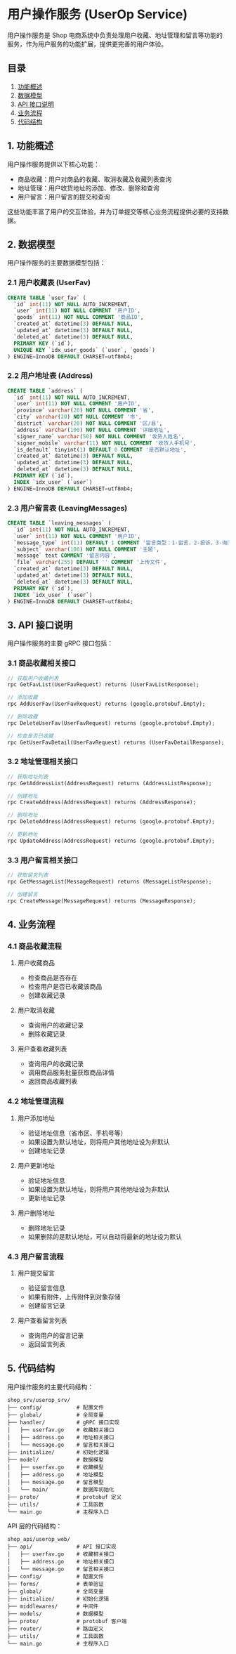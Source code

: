 # 用户操作服务 (UserOp Service)

用户操作服务是 Shop 电商系统中负责处理用户收藏、地址管理和留言等功能的服务，作为用户服务的功能扩展，提供更完善的用户体验。

## 目录

1. [功能概述](#1-功能概述)
2. [数据模型](#2-数据模型)
3. [API 接口说明](#3-api-接口说明)
4. [业务流程](#4-业务流程)
5. [代码结构](#5-代码结构)

## 1. 功能概述

用户操作服务提供以下核心功能：

- 商品收藏：用户对商品的收藏、取消收藏及收藏列表查询
- 地址管理：用户收货地址的添加、修改、删除和查询
- 用户留言：用户留言的提交和查询

这些功能丰富了用户的交互体验，并为订单提交等核心业务流程提供必要的支持数据。

## 2. 数据模型

用户操作服务的主要数据模型包括：

### 2.1 用户收藏表 (UserFav)

```sql
CREATE TABLE `user_fav` (
  `id` int(11) NOT NULL AUTO_INCREMENT,
  `user` int(11) NOT NULL COMMENT '用户ID',
  `goods` int(11) NOT NULL COMMENT '商品ID',
  `created_at` datetime(3) DEFAULT NULL,
  `updated_at` datetime(3) DEFAULT NULL,
  `deleted_at` datetime(3) DEFAULT NULL,
  PRIMARY KEY (`id`),
  UNIQUE KEY `idx_user_goods` (`user`, `goods`)
) ENGINE=InnoDB DEFAULT CHARSET=utf8mb4;
```

### 2.2 用户地址表 (Address)

```sql
CREATE TABLE `address` (
  `id` int(11) NOT NULL AUTO_INCREMENT,
  `user` int(11) NOT NULL COMMENT '用户ID',
  `province` varchar(20) NOT NULL COMMENT '省',
  `city` varchar(20) NOT NULL COMMENT '市',
  `district` varchar(20) NOT NULL COMMENT '区/县',
  `address` varchar(100) NOT NULL COMMENT '详细地址',
  `signer_name` varchar(50) NOT NULL COMMENT '收货人姓名',
  `signer_mobile` varchar(11) NOT NULL COMMENT '收货人手机号',
  `is_default` tinyint(1) DEFAULT 0 COMMENT '是否默认地址',
  `created_at` datetime(3) DEFAULT NULL,
  `updated_at` datetime(3) DEFAULT NULL,
  `deleted_at` datetime(3) DEFAULT NULL,
  PRIMARY KEY (`id`),
  INDEX `idx_user` (`user`)
) ENGINE=InnoDB DEFAULT CHARSET=utf8mb4;
```

### 2.3 用户留言表 (LeavingMessages)

```sql
CREATE TABLE `leaving_messages` (
  `id` int(11) NOT NULL AUTO_INCREMENT,
  `user` int(11) NOT NULL COMMENT '用户ID',
  `message_type` int(11) DEFAULT 1 COMMENT '留言类型：1-留言，2-投诉，3-询问，4-售后，5-求购',
  `subject` varchar(100) NOT NULL COMMENT '主题',
  `message` text COMMENT '留言内容',
  `file` varchar(255) DEFAULT '' COMMENT '上传文件',
  `created_at` datetime(3) DEFAULT NULL,
  `updated_at` datetime(3) DEFAULT NULL,
  `deleted_at` datetime(3) DEFAULT NULL,
  PRIMARY KEY (`id`),
  INDEX `idx_user` (`user`)
) ENGINE=InnoDB DEFAULT CHARSET=utf8mb4;
```

## 3. API 接口说明

用户操作服务的主要 gRPC 接口包括：

### 3.1 商品收藏相关接口

```protobuf
// 获取用户收藏列表
rpc GetFavList(UserFavRequest) returns (UserFavListResponse);

// 添加收藏
rpc AddUserFav(UserFavRequest) returns (google.protobuf.Empty);

// 删除收藏
rpc DeleteUserFav(UserFavRequest) returns (google.protobuf.Empty);

// 检查是否已收藏
rpc GetUserFavDetail(UserFavRequest) returns (UserFavDetailResponse);
```

### 3.2 地址管理相关接口

```protobuf
// 获取地址列表
rpc GetAddressList(AddressRequest) returns (AddressListResponse);

// 创建地址
rpc CreateAddress(AddressRequest) returns (AddressResponse);

// 删除地址
rpc DeleteAddress(AddressRequest) returns (google.protobuf.Empty);

// 更新地址
rpc UpdateAddress(AddressRequest) returns (google.protobuf.Empty);
```

### 3.3 用户留言相关接口

```protobuf
// 获取留言列表
rpc GetMessageList(MessageRequest) returns (MessageListResponse);

// 创建留言
rpc CreateMessage(MessageRequest) returns (MessageResponse);
```

## 4. 业务流程

### 4.1 商品收藏流程

1. 用户收藏商品
   - 检查商品是否存在
   - 检查用户是否已收藏该商品
   - 创建收藏记录

2. 用户取消收藏
   - 查询用户的收藏记录
   - 删除收藏记录

3. 用户查看收藏列表
   - 查询用户的收藏记录
   - 调用商品服务批量获取商品详情
   - 返回商品收藏列表

### 4.2 地址管理流程

1. 用户添加地址
   - 验证地址信息（省市区、手机号等）
   - 如果设置为默认地址，则将用户其他地址设为非默认
   - 创建地址记录

2. 用户更新地址
   - 验证地址信息
   - 如果设置为默认地址，则将用户其他地址设为非默认
   - 更新地址记录

3. 用户删除地址
   - 删除地址记录
   - 如果删除的是默认地址，可以自动将最新的地址设为默认

### 4.3 用户留言流程

1. 用户提交留言
   - 验证留言信息
   - 如果有附件，上传附件到对象存储
   - 创建留言记录

2. 用户查看留言列表
   - 查询用户的留言记录
   - 返回留言列表

## 5. 代码结构

用户操作服务的主要代码结构：

```
shop_srv/userop_srv/
├── config/           # 配置文件
├── global/           # 全局变量
├── handler/          # gRPC 接口实现
│   ├── userfav.go    # 收藏相关接口
│   ├── address.go    # 地址相关接口
│   └── message.go    # 留言相关接口
├── initialize/       # 初始化逻辑
├── model/            # 数据模型
│   ├── userfav.go    # 收藏模型
│   ├── address.go    # 地址模型
│   ├── message.go    # 留言模型
│   └── main/         # 数据库初始化
├── proto/            # protobuf 定义
├── utils/            # 工具函数
└── main.go           # 主程序入口
```

API 层的代码结构：

```
shop_api/userop_web/
├── api/              # API 接口实现
│   ├── userfav.go    # 收藏相关接口
│   ├── address.go    # 地址相关接口
│   └── message.go    # 留言相关接口
├── config/           # 配置文件
├── forms/            # 表单验证
├── global/           # 全局变量
├── initialize/       # 初始化逻辑
├── middlewares/      # 中间件
├── models/           # 数据模型
├── proto/            # protobuf 客户端
├── router/           # 路由定义
├── utils/            # 工具函数
└── main.go           # 主程序入口
```